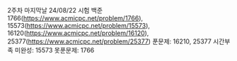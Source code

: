 2주차 마지막날 24/08/22 시험
백준 
1766(https://www.acmicpc.net/problem/1766), 
15573(https://www.acmicpc.net/problem/15573),
16120(https://www.acmicpc.net/problem/16120),
25377(https://www.acmicpc.net/problem/25377)
푼문제: 16210, 25377
시간부족 미완성: 15573
못푼문제: 1766
